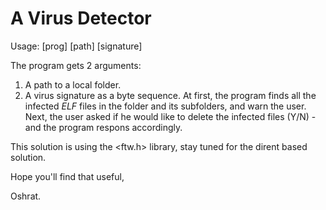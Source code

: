 # A Virus Detector

Usage: [prog] [path] [signature]

The program gets 2 arguments: 
1. A path to a local folder.
2. A virus signature as a byte sequence.
At first, the program finds all the infected *ELF* files in the folder and its subfolders, and warn the user.
Next, the user asked if he would like to delete the infected files (Y/N) - and the program respons accordingly.

This solution is using the <ftw.h> library, stay tuned for the dirent based solution.

Hope you'll find that useful,

Oshrat.

